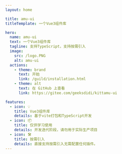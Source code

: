 ```yaml
---
layout: home

title: amu-ui
titleTemplate: 一个Vue3组件库

hero:
  name: amu-ui
  text: 一个Vue3组件库
  tagline: 支持TypeScript，支持按需引入
  image:
    src: /logo.PNG
    alt: amu-ui
  actions:
    - theme: brand
      text: 开始
      link: /guild/installation.html
    - theme: alt
      text: 在 GitHub 上查看
      link: https://gitee.com/geeksdidi/kittamu-ui

features:
  - icon: 💡
    title: Vue3组件库
    details: 基于vite打包和TypeScript开发
  - icon: 📦
    title: 仅供学习使用
    details: 开发迭代阶段，请勿用于实际生产项目
  - icon: 🛠️
    title: 按需引入
    details: 直接支持按需引入无需配置任何插件。
---
```


